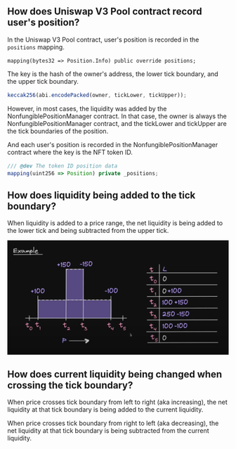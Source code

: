 ## How does Uniswap V3 Pool contract record user's position?

In the Uniswap V3 Pool contract, user's position is recorded in the `positions` mapping.

```solidity
mapping(bytes32 => Position.Info) public override positions;
```

The key is the hash of the owner's address, the lower tick boundary, and the upper tick boundary.

```javascript
keccak256(abi.encodePacked(owner, tickLower, tickUpper));
```

However, in most cases, the liquidity was added by the NonfungiblePositionManager contract. In that case, the owner is always the NonfungiblePositionManager contract, and the tickLower and tickUpper are the tick boundaries of the position.

And each user's position is recorded in the NonfungiblePositionManager contract where the key is the NFT token ID.

```javascript
/// @dev The token ID position data
mapping(uint256 => Position) private _positions;
```

## How does liquidity being added to the tick boundary?

When liquidity is added to a price range, the net liquidity is being added to the lower tick and being subtracted from the upper tick.

<img src="../images/liquidity_net.png" alt="liquidity net">

## How does current liquidity being changed when crossing the tick boundary?

When price crosses tick boundary from left to right (aka increasing), the net liquidity at that tick boundary is being added to the current liquidity.

When price crosses tick boundary from right to left (aka decreasing), the net liquidity at that tick boundary is being subtracted from the current liquidity.
